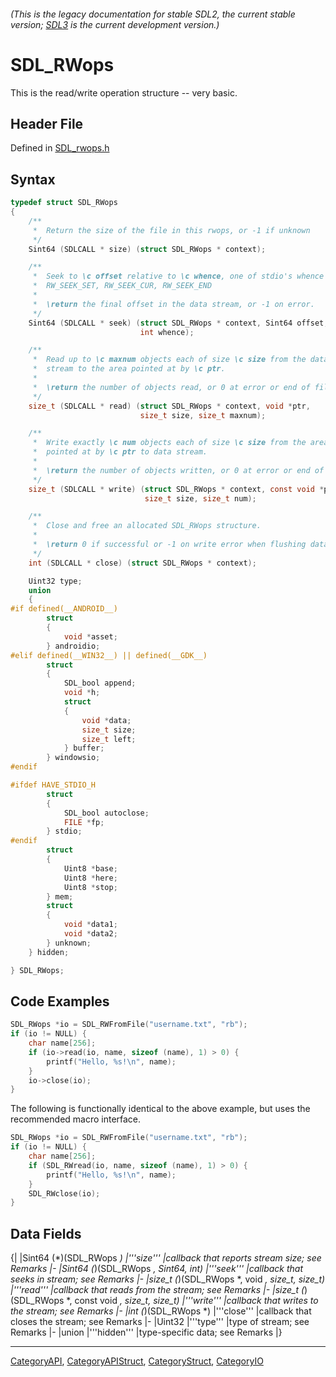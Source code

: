 ###### (This is the legacy documentation for stable SDL2, the current stable version; [SDL3](https://wiki.libsdl.org/SDL3/) is the current development version.)
# SDL_RWops

This is the read/write operation structure -- very basic.

## Header File

Defined in [SDL_rwops.h](https://github.com/libsdl-org/SDL/blob/SDL2/include/SDL_rwops.h)

## Syntax

```c
typedef struct SDL_RWops
{
    /**
     *  Return the size of the file in this rwops, or -1 if unknown
     */
    Sint64 (SDLCALL * size) (struct SDL_RWops * context);

    /**
     *  Seek to \c offset relative to \c whence, one of stdio's whence values:
     *  RW_SEEK_SET, RW_SEEK_CUR, RW_SEEK_END
     *
     *  \return the final offset in the data stream, or -1 on error.
     */
    Sint64 (SDLCALL * seek) (struct SDL_RWops * context, Sint64 offset,
                             int whence);

    /**
     *  Read up to \c maxnum objects each of size \c size from the data
     *  stream to the area pointed at by \c ptr.
     *
     *  \return the number of objects read, or 0 at error or end of file.
     */
    size_t (SDLCALL * read) (struct SDL_RWops * context, void *ptr,
                             size_t size, size_t maxnum);

    /**
     *  Write exactly \c num objects each of size \c size from the area
     *  pointed at by \c ptr to data stream.
     *
     *  \return the number of objects written, or 0 at error or end of file.
     */
    size_t (SDLCALL * write) (struct SDL_RWops * context, const void *ptr,
                              size_t size, size_t num);

    /**
     *  Close and free an allocated SDL_RWops structure.
     *
     *  \return 0 if successful or -1 on write error when flushing data.
     */
    int (SDLCALL * close) (struct SDL_RWops * context);

    Uint32 type;
    union
    {
#if defined(__ANDROID__)
        struct
        {
            void *asset;
        } androidio;
#elif defined(__WIN32__) || defined(__GDK__)
        struct
        {
            SDL_bool append;
            void *h;
            struct
            {
                void *data;
                size_t size;
                size_t left;
            } buffer;
        } windowsio;
#endif

#ifdef HAVE_STDIO_H
        struct
        {
            SDL_bool autoclose;
            FILE *fp;
        } stdio;
#endif
        struct
        {
            Uint8 *base;
            Uint8 *here;
            Uint8 *stop;
        } mem;
        struct
        {
            void *data1;
            void *data2;
        } unknown;
    } hidden;

} SDL_RWops;
```

## Code Examples

```c++
SDL_RWops *io = SDL_RWFromFile("username.txt", "rb");
if (io != NULL) {
    char name[256];
    if (io->read(io, name, sizeof (name), 1) > 0) {
        printf("Hello, %s!\n", name);
    }
    io->close(io);
}
```

The following is functionally identical to the above example, but uses the recommended macro interface.

```c++
SDL_RWops *io = SDL_RWFromFile("username.txt", "rb");
if (io != NULL) {
    char name[256];
    if (SDL_RWread(io, name, sizeof (name), 1) > 0) {
        printf("Hello, %s!\n", name);
    }
    SDL_RWclose(io);
}
```

## Data Fields

{|
|Sint64 (*)(SDL_RWops *)
|'''size'''
|callback that reports stream size; see Remarks
|-
|Sint64 (*)(SDL_RWops *, Sint64, int)
|'''seek'''
|callback that seeks in stream; see Remarks
|-
|size_t (*)(SDL_RWops *, void *, size_t, size_t)
|'''read'''
|callback that reads from the stream; see Remarks
|-
|size_t (*)(SDL_RWops *, const void *, size_t, size_t)
|'''write'''
|callback that writes to the stream; see Remarks
|-
|int (*)(SDL_RWops *)
|'''close'''
|callback that closes the stream; see Remarks
|-
|Uint32
|'''type'''
|type of stream; see Remarks
|-
|union
|'''hidden'''
|type-specific data; see Remarks
|}

----
[CategoryAPI](CategoryAPI), [CategoryAPIStruct](CategoryAPIStruct), [CategoryStruct](CategoryStruct), [CategoryIO](CategoryIO)


